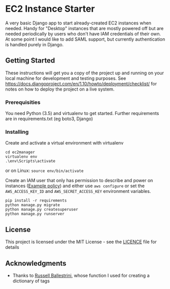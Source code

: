 # EC2 Instance Starter

A very basic Django app to start already-created EC2 instances when needed.  Handy for "Desktop" instances that are mostly powered off but are needed periodically by users who don't have IAM credentials of their own.  At some point I would like to add SAML support, but currently authentication is handled purely in Django.

## Getting Started

These instructions will get you a copy of the project up and running on your local machine for development and testing purposes. See https://docs.djangoproject.com/en/1.10/howto/deployment/checklist/ for notes on how to deploy the project on a live system.

### Prerequisities

You need Python (3.5) and virtualenv to get started. Further requirements are in requirements.txt (eg boto3, Django)

### Installing

Create and activate a virtual environment with virtualenv
```
cd ec2manager
virtualenv env
.\env\Scripts\activate
```
or on Linux:
`source env/bin/activate`

Create an IAM user that only has permission to describe and power on instances ([Example policy](../master/exampleIAMpolicy.json)) and either use `aws configure` or set the `AWS_ACCESS_KEY_ID` and `AWS_SECRET_ACCESS_KEY` environment variables.

```
pip install -r requirements
python manage.py migrate
python manage.py createsuperuser
python manage.py runserver
```

## License

This project is licensed under the MIT License - see the [LICENCE](LICENCE) file for details

## Acknowledgments

* Thanks to [Russell Ballestrini](https://github.com/russellballestrini/), whose function I used for creating a dictionary of tags
